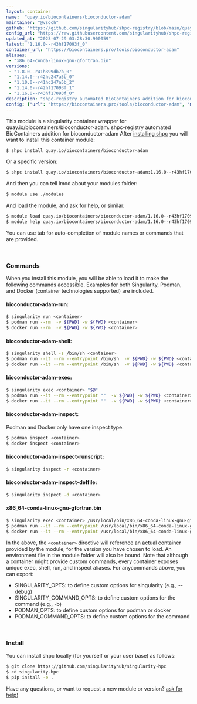```yaml
---
layout: container
name:  "quay.io/biocontainers/bioconductor-adam"
maintainer: "@vsoch"
github: "https://github.com/singularityhub/shpc-registry/blob/main/quay.io/biocontainers/bioconductor-adam/container.yaml"
config_url: "https://raw.githubusercontent.com/singularityhub/shpc-registry/main/quay.io/biocontainers/bioconductor-adam/container.yaml"
updated_at: "2023-07-29 03:28:30.900059"
latest: "1.16.0--r43hf17093f_0"
container_url: "https://biocontainers.pro/tools/bioconductor-adam"
aliases:
 - "x86_64-conda-linux-gnu-gfortran.bin"
versions:
 - "1.8.0--r41h399db7b_0"
 - "1.14.0--r42hc247a5b_0"
 - "1.10.0--r41hc247a5b_2"
 - "1.14.0--r42hf17093f_1"
 - "1.16.0--r43hf17093f_0"
description: "shpc-registry automated BioContainers addition for bioconductor-adam"
config: {"url": "https://biocontainers.pro/tools/bioconductor-adam", "maintainer": "@vsoch", "description": "shpc-registry automated BioContainers addition for bioconductor-adam", "latest": {"1.16.0--r43hf17093f_0": "sha256:8a6c2ed35c2c52b71dcc7aa7efad13e091a1c04d4dacd49e33c92041afc0e13b"}, "tags": {"1.8.0--r41h399db7b_0": "sha256:1e7125c4492d7327120b7195b6c99d99ff93d48733ede9f23d758ca745064a9b", "1.14.0--r42hc247a5b_0": "sha256:3777288f029b4e08eb45d9667f2a7dae818014e39e82e59236704b4e577f3ce7", "1.10.0--r41hc247a5b_2": "sha256:bf605d7e17c22c7d076a3bfb5d8c58a647f3893eeb8405e32ff200f4ab7502dd", "1.14.0--r42hf17093f_1": "sha256:39fc7dcc96e2c60d5089b01cd04da192661593f934178482e9385e4f3b8d1ccf", "1.16.0--r43hf17093f_0": "sha256:8a6c2ed35c2c52b71dcc7aa7efad13e091a1c04d4dacd49e33c92041afc0e13b"}, "docker": "quay.io/biocontainers/bioconductor-adam", "aliases": {"x86_64-conda-linux-gnu-gfortran.bin": "/usr/local/bin/x86_64-conda-linux-gnu-gfortran.bin"}}
---
```


This module is a singularity container wrapper for quay.io/biocontainers/bioconductor-adam.
shpc-registry automated BioContainers addition for bioconductor-adam
After [installing shpc](#install) you will want to install this container module:


```bash
$ shpc install quay.io/biocontainers/bioconductor-adam
```

Or a specific version:

```bash
$ shpc install quay.io/biocontainers/bioconductor-adam:1.16.0--r43hf17093f_0
```

And then you can tell lmod about your modules folder:

```bash
$ module use ./modules
```

And load the module, and ask for help, or similar.

```bash
$ module load quay.io/biocontainers/bioconductor-adam/1.16.0--r43hf17093f_0
$ module help quay.io/biocontainers/bioconductor-adam/1.16.0--r43hf17093f_0
```

You can use tab for auto-completion of module names or commands that are provided.

<br>

### Commands

When you install this module, you will be able to load it to make the following commands accessible.
Examples for both Singularity, Podman, and Docker (container technologies supported) are included.

#### bioconductor-adam-run:

```bash
$ singularity run <container>
$ podman run --rm  -v ${PWD} -w ${PWD} <container>
$ docker run --rm  -v ${PWD} -w ${PWD} <container>
```

#### bioconductor-adam-shell:

```bash
$ singularity shell -s /bin/sh <container>
$ podman run --it --rm --entrypoint /bin/sh  -v ${PWD} -w ${PWD} <container>
$ docker run --it --rm --entrypoint /bin/sh  -v ${PWD} -w ${PWD} <container>
```

#### bioconductor-adam-exec:

```bash
$ singularity exec <container> "$@"
$ podman run --it --rm --entrypoint ""  -v ${PWD} -w ${PWD} <container> "$@"
$ docker run --it --rm --entrypoint ""  -v ${PWD} -w ${PWD} <container> "$@"
```

#### bioconductor-adam-inspect:

Podman and Docker only have one inspect type.

```bash
$ podman inspect <container>
$ docker inspect <container>
```

#### bioconductor-adam-inspect-runscript:

```bash
$ singularity inspect -r <container>
```

#### bioconductor-adam-inspect-deffile:

```bash
$ singularity inspect -d <container>
```


#### x86_64-conda-linux-gnu-gfortran.bin

```bash
$ singularity exec <container> /usr/local/bin/x86_64-conda-linux-gnu-gfortran.bin
$ podman run --it --rm --entrypoint /usr/local/bin/x86_64-conda-linux-gnu-gfortran.bin   -v ${PWD} -w ${PWD} <container> -c " $@"
$ docker run --it --rm --entrypoint /usr/local/bin/x86_64-conda-linux-gnu-gfortran.bin   -v ${PWD} -w ${PWD} <container> -c " $@"
```



In the above, the `<container>` directive will reference an actual container provided
by the module, for the version you have chosen to load. An environment file in the
module folder will also be bound. Note that although a container
might provide custom commands, every container exposes unique exec, shell, run, and
inspect aliases. For anycommands above, you can export:

 - SINGULARITY_OPTS: to define custom options for singularity (e.g., --debug)
 - SINGULARITY_COMMAND_OPTS: to define custom options for the command (e.g., -b)
 - PODMAN_OPTS: to define custom options for podman or docker
 - PODMAN_COMMAND_OPTS: to define custom options for the command

<br>

### Install

You can install shpc locally (for yourself or your user base) as follows:

```bash
$ git clone https://github.com/singularityhub/singularity-hpc
$ cd singularity-hpc
$ pip install -e .
```

Have any questions, or want to request a new module or version? [ask for help!](https://github.com/singularityhub/singularity-hpc/issues)